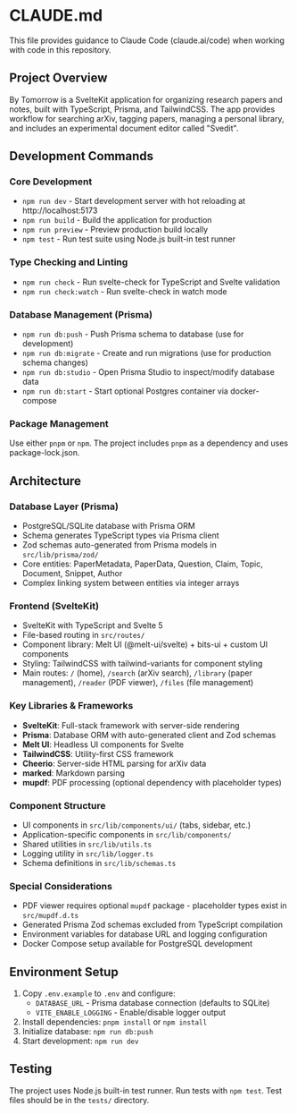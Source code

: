 # CLAUDE.md

This file provides guidance to Claude Code (claude.ai/code) when working with code in this repository.

## Project Overview

By Tomorrow is a SvelteKit application for organizing research papers and notes, built with TypeScript, Prisma, and TailwindCSS. The app provides workflow for searching arXiv, tagging papers, managing a personal library, and includes an experimental document editor called "Svedit".

## Development Commands

### Core Development
- `npm run dev` - Start development server with hot reloading at http://localhost:5173
- `npm run build` - Build the application for production
- `npm run preview` - Preview production build locally
- `npm test` - Run test suite using Node.js built-in test runner

### Type Checking and Linting
- `npm run check` - Run svelte-check for TypeScript and Svelte validation
- `npm run check:watch` - Run svelte-check in watch mode

### Database Management (Prisma)
- `npm run db:push` - Push Prisma schema to database (use for development)
- `npm run db:migrate` - Create and run migrations (use for production schema changes)
- `npm run db:studio` - Open Prisma Studio to inspect/modify database data
- `npm run db:start` - Start optional Postgres container via docker-compose

### Package Management
Use either `pnpm` or `npm`. The project includes `pnpm` as a dependency and uses package-lock.json.

## Architecture

### Database Layer (Prisma)
- PostgreSQL/SQLite database with Prisma ORM
- Schema generates TypeScript types via Prisma client
- Zod schemas auto-generated from Prisma models in `src/lib/prisma/zod/`
- Core entities: PaperMetadata, PaperData, Question, Claim, Topic, Document, Snippet, Author
- Complex linking system between entities via integer arrays

### Frontend (SvelteKit)
- SvelteKit with TypeScript and Svelte 5
- File-based routing in `src/routes/`
- Component library: Melt UI (@melt-ui/svelte) + bits-ui + custom UI components
- Styling: TailwindCSS with tailwind-variants for component styling
- Main routes: `/` (home), `/search` (arXiv search), `/library` (paper management), `/reader` (PDF viewer), `/files` (file management)

### Key Libraries & Frameworks
- **SvelteKit**: Full-stack framework with server-side rendering
- **Prisma**: Database ORM with auto-generated client and Zod schemas
- **Melt UI**: Headless UI components for Svelte
- **TailwindCSS**: Utility-first CSS framework
- **Cheerio**: Server-side HTML parsing for arXiv data
- **marked**: Markdown parsing
- **mupdf**: PDF processing (optional dependency with placeholder types)

### Component Structure
- UI components in `src/lib/components/ui/` (tabs, sidebar, etc.)
- Application-specific components in `src/lib/components/`
- Shared utilities in `src/lib/utils.ts`
- Logging utility in `src/lib/logger.ts`
- Schema definitions in `src/lib/schemas.ts`

### Special Considerations
- PDF viewer requires optional `mupdf` package - placeholder types exist in `src/mupdf.d.ts`
- Generated Prisma Zod schemas excluded from TypeScript compilation
- Environment variables for database URL and logging configuration
- Docker Compose setup available for PostgreSQL development

## Environment Setup

1. Copy `.env.example` to `.env` and configure:
   - `DATABASE_URL` - Prisma database connection (defaults to SQLite)
   - `VITE_ENABLE_LOGGING` - Enable/disable logger output
2. Install dependencies: `pnpm install` or `npm install`
3. Initialize database: `npm run db:push`
4. Start development: `npm run dev`

## Testing

The project uses Node.js built-in test runner. Run tests with `npm test`. Test files should be in the `tests/` directory.